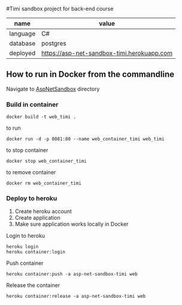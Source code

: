 ﻿#Timi sandbox project for back-end course

name     | value
----     | ----
language | C#
database | postgres
deployed | https://asp-net-sandbox-timi.herokuapp.com

## How to run in Docker from the commandline

Navigate to [AspNetSandbox](AspNetSandBox) directory

### Build in container
```
docker build -t web_timi .
```

to run

```
docker run -d -p 8081:80 --name web_container_timi web_timi
```

to stop container
```
docker stop web_container_timi
```

to remove container
```
docker rm web_container_timi
```

### Deploy to heroku

1. Create heroku account
2. Create application
3. Make sure application works locally in Docker


Login to heroku
```
heroku login
heroku container:login
```

Push container
```
heroku container:push -a asp-net-sandbox-timi web
```

Release the container
```
heroku container:release -a asp-net-sandbox-timi web
```